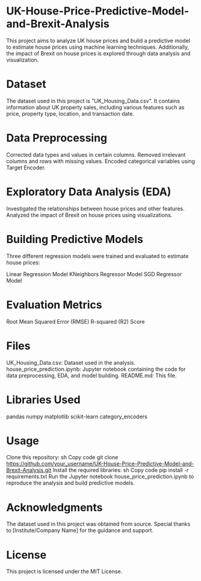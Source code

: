 # UK-House-Price-Predictive-Model-and-Brexit-Analysis
This project aims to analyze UK house prices and build a predictive model to estimate house prices using machine learning techniques. Additionally, the impact of Brexit on house prices is explored through data analysis and visualization.

# Dataset
The dataset used in this project is "UK_Housing_Data.csv". It contains information about UK property sales, including various features such as price, property type, location, and transaction date.

# Data Preprocessing
Corrected data types and values in certain columns.
Removed irrelevant columns and rows with missing values.
Encoded categorical variables using Target Encoder.
# Exploratory Data Analysis (EDA)
Investigated the relationships between house prices and other features.
Analyzed the impact of Brexit on house prices using visualizations.
# Building Predictive Models
Three different regression models were trained and evaluated to estimate house prices:

Linear Regression Model
KNeighbors Regressor Model
SGD Regressor Model
# Evaluation Metrics
Root Mean Squared Error (RMSE)
R-squared (R2) Score
# Files
UK_Housing_Data.csv: Dataset used in the analysis.
house_price_prediction.ipynb: Jupyter notebook containing the code for data preprocessing, EDA, and model building.
README.md: This file.
# Libraries Used
pandas
numpy
matplotlib
scikit-learn
category_encoders
# Usage
Clone this repository:
sh
Copy code
git clone https://github.com/your_username/UK-House-Price-Predictive-Model-and-Brexit-Analysis.git
Install the required libraries:
sh
Copy code
pip install -r requirements.txt
Run the Jupyter notebook house_price_prediction.ipynb to reproduce the analysis and build predictive models.
# Acknowledgments
The dataset used in this project was obtained from source.
Special thanks to [Institute/Company Name] for the guidance and support.
# License
This project is licensed under the MIT License.
